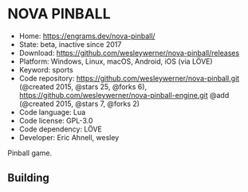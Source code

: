# NOVA PINBALL

- Home: https://engrams.dev/nova-pinball/
- State: beta, inactive since 2017
- Download: https://github.com/wesleywerner/nova-pinball/releases
- Platform: Windows, Linux, macOS, Android, iOS (via LÖVE)
- Keyword: sports
- Code repository: https://github.com/wesleywerner/nova-pinball.git (@created 2015, @stars 25, @forks 6), https://github.com/wesleywerner/nova-pinball-engine.git @add (@created 2015, @stars 7, @forks 2)
- Code language: Lua
- Code license: GPL-3.0
- Code dependency: LÖVE
- Developer: Eric Ahnell, wesley

Pinball game.

## Building
